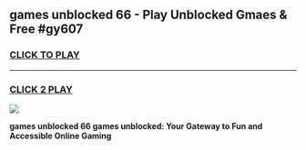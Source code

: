 
## games unblocked 66 - Play Unblocked Gmaes & Free #gy607
<h3>
<a href="https://premium.freeplayer.one?title=games_unblocked_66&ref=03M">CLICK TO PLAY</a></h3>
<hr>

<h3>
<a href="https://premium.freeplayer.one?title=games_unblocked_66&ref=03M">CLICK 2 PLAY</a>
  
</h3>

<a href="https://premium.freeplayer.one?title=games_unblocked_66&ref=03M"><img src="https://clearcache.store/games.png"></a>


**games unblocked 66 games unblocked: Your Gateway to Fun and Accessible Online Gaming**
